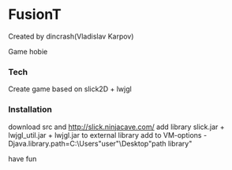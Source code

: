 # FusionT

Created by dincrash(Vladislav Karpov)

Game hobie

### Tech

Create game based on slick2D + lwjgl


### Installation

download src and http://slick.ninjacave.com/
add library slick.jar + lwjgl_util.jar + lwjgl.jar
to external library
add to VM-options -Djava.library.path=C:\Users\"user"\Desktop\"path library"

have fun